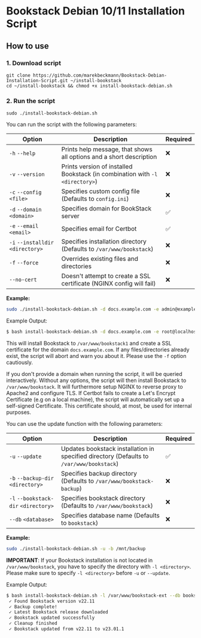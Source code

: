 # Bookstack Debian 10/11 Installation Script

## How to use

### 1. Download script

```
git clone https://github.com/marekbeckmann/Bookstack-Debian-Installation-Script.git ~/install-bookstack
cd ~/install-bookstack && chmod +x install-bookstack-debian.sh
```
### 2. Run the script

```
sudo ./install-bookstack-debian.sh
```

You can run the script with the following parameters: 

| Option                            | Description                                                                  | Required |
| --------------------------------- | ---------------------------------------------------------------------------- | -------- |
| `-h` `--help`                     | Prints help message, that shows all options and a short description          | ❌        |
| `-v` `--version`                  | Prints version of installed Bookstack (in combination with `-l <directory>`) | ❌        |
| `-c` `--config` `<file>`          | Specifies custom config file (Defaults to `config.ini`)                      | ❌        |
| `-d` `--domain` `<domain>`        | Specifies domain for BookStack server                                        | ✅        |
| `-e` `--email` `<email>`          | Specifies email for Certbot                                                  | ✅        |
| `-i` `--installdir` `<directory>` | Specifies installation directory (Defaults to `/var/www/bookstack`)          | ❌        |
| `-f` `--force`                    | Overrides existing files and directories                                     | ❌        |
| `--no-cert`                       | Doesn't attempt to create a SSL certificate (NGINX config will fail)         | ❌        |

**Example:**
```bash
sudo ./install-bookstack-debian.sh -d docs.example.com -e admin@example.com
```
Example Output: 

```bash
$ bash install-bookstack-debian.sh -d docs.example.com -e root@localhost

```

This will install Bookstack to `/var/www/bookstack1` and create a SSL certificate for the domain `docs.example.com`. If any files/directories already exist, the script will abort and warn you about it. Please use the `-f` option cautiously.

If you don't provide a domain when running the script, it will be queried interactively.
Without any options, the script will then install Bookstack to `/var/www/bookstack`. It will furthermore setup NGINX to reverse proxy to Apache2 and configure TLS. 
If Certbot fails to create a Let's Encrypt Certificate (e.g on a local machine), the script will automatically set up a self-signed Certificate. This certificate should, at most, be used for internal purposes. 

You can use the update function with the following parameters:

| Option                               | Description                                                                              | Required |
| ------------------------------------ | ---------------------------------------------------------------------------------------- | -------- |
| `-u` `--update`                      | Updates bookstack installation in specified directory (Defaults to `/var/www/bookstack`) | ✅        |
| `-b` `--backup-dir` `<directory>`    | Specifies backup directory (Defaults to `/var/www/bookstack-backup`)                     | ❌        |
| `-l` `--bookstack-dir` `<directory>` | Specifies bookstack directory (Defaults to `/var/www/bookstack`)                         | ❌        |
| `--db` `<database>`                  | Specifies database name (Defaults to `bookstack`)                                        | ❌        |

**Example:**
```bash
sudo ./install-bookstack-debian.sh -u -b /mnt/backup
```
**IMPORTANT**: If your Bookstack installation is not located in `/var/www/bookstack`, you have to specify the directory with `-l <directory>`. Please make sure to specify `-l <directory>` before `-u` or `--update`.

Example Output: 

```bash
$ bash install-bookstack-debian.sh -l /var/www/bookstack-ext --db bookstack_ext -u
 ✓ Found Bookstack version v22.11
 ✓ Backup complete!
 ✓ Latest Bookstack release downloaded
 ✓ Bookstack updated successfully
 ✓ Cleanup finished
 ✓ Bookstack updated from v22.11 to v23.01.1
 ``` 

